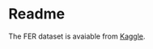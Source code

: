 # Readme

The FER dataset is avaiable from [Kaggle](https://www.kaggle.com/ashishpatel26/facial-expression-recognitionferchallenge#fer2013.csv).
